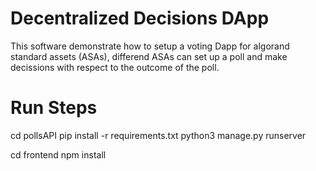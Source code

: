 # Decentralized Decisions DApp

This software demonstrate how to setup a voting Dapp for algorand standard assets (ASAs), differend ASAs can set up a poll and make decissions with respect to the outcome of the poll.

# Run Steps

cd pollsAPI
pip install -r requirements.txt
python3 manage.py runserver

cd frontend
npm install

